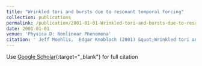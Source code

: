 ```yaml
---
title: "Wrinkled tori and bursts due to resonant temporal forcing"
collection: publications
permalink: /publication/2001-01-01-Wrinkled-tori-and-bursts-due-to-resonant-temporal-forcing
date: 2001-01-01
venue: 'Physica D: Nonlinear Phenomena'
citation: ' Jeff Moehlis,  Edgar Knobloch (2001) &quot;Wrinkled tori and bursts due to resonant temporal forcing.&quot; <i>Physica D: Nonlinear Phenomena</i>. 151, 99--124.'
---
```

Use [Google Scholar](https://scholar.google.com/scholar?q=Wrinkled+tori+and+bursts+due+to+resonant+temporal+forcing){:target="_blank"} for full citation